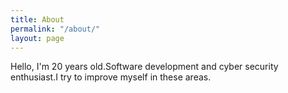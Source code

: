 ```yaml
---
title: About
permalink: "/about/"
layout: page
---
```


Hello, I'm 20 years old.Software development and cyber security enthusiast.I try to improve myself in these areas.

